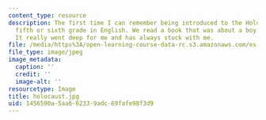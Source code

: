 ```yaml
---
content_type: resource
description: The first time I can remember being introduced to the Holocaust was in
  fifth or sixth grade in English. We read a book that was about a boy in the holocaust.
  It really went deep for me and has always stuck with me.
file: /media/https%3A/open-learning-course-data-rc.s3.amazonaws.com/es-240-composing-your-life-exploration-of-self-through-visual-arts-and-writing-spring-2006/1456590a5aa662339adc69fafe98f3d9_holocaust.jpg
file_type: image/jpeg
image_metadata:
  caption: ''
  credit: ''
  image-alt: ''
resourcetype: Image
title: holocaust.jpg
uid: 1456590a-5aa6-6233-9adc-69fafe98f3d9
---
```


